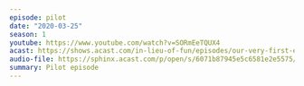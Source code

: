 ```yaml
---
episode: pilot
date: "2020-03-25"
season: 1
youtube: https://www.youtube.com/watch?v=SORmEeTQUX4
acast: https://shows.acast.com/in-lieu-of-fun/episodes/our-very-first-episode
audio-file: https://sphinx.acast.com/p/open/s/6071b87945e5c6581e2e5575/e/6071c1c3fc99d66dacd66df2/media.mp3
summary: Pilot episode
---
```

